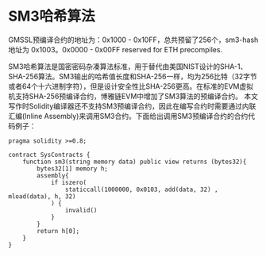 # SM3哈希算法

GMSSL预编译合约的地址为：0x1000 - 0x10FF，总共预留了256个，sm3-hash 地址为 0x1003。0x0000 - 0x00FF reserved for ETH precompiles.

SM3哈希算法是国密密码杂凑算法标准，用于替代由美国NIST设计的SHA-1、SHA-256算法。SM3输出的哈希值长度和SHA-256一样，均为256比特（32字节或者64个十六进制字符），但是设计安全性比SHA-256更高。在标准的EVM虚拟机支持SHA-256预编译合约，博雅链EVM中增加了SM3算法的预编译合约。
本文写作时Solidity编译器还不支持SM3预编译合约，因此在编写合约时需要通过内联汇编(Inline Assembly)来调用SM3合约。下面给出调用SM3预编译合约的合约代码例子：

```solidity
pragma solidity >=0.8;

contract SysContracts {
	function sm3(string memory data) public view returns (bytes32){
        bytes32[1] memory h;
	    assembly{
            if iszero(
                staticcall(1000000, 0x0103, add(data, 32) , mload(data), h, 32)
            ) {
                invalid()
            }
        }
        return h[0];
    }
}
```
